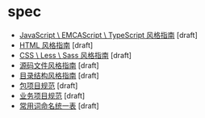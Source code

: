 # spec

- [JavaScript \ EMCAScript \ TypeScript 风格指南](javascript-style-guide.md) [draft]
- [HTML 风格指南](html-style-guide.md) [draft]
- [CSS \ Less \ Sass 风格指南](css-style-guide.md) [draft]
- [源码文件风格指南](file.md) [draft]
- [目录结构风格指南](directory.md) [draft]
- [包项目规范](package.md) [draft]
- [业务项目规范](project.md) [draft]
- [常用词命名统一表](naming.md) [draft]
